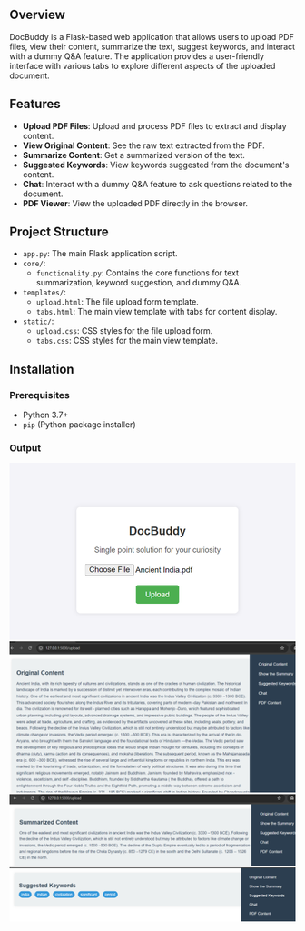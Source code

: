 
## Overview

DocBuddy is a Flask-based web application that allows users to upload PDF files, view their content, summarize the text, suggest keywords, and interact with a dummy Q&A feature. The application provides a user-friendly interface with various tabs to explore different aspects of the uploaded document.

## Features

- **Upload PDF Files**: Upload and process PDF files to extract and display content.
- **View Original Content**: See the raw text extracted from the PDF.
- **Summarize Content**: Get a summarized version of the text.
- **Suggested Keywords**: View keywords suggested from the document's content.
- **Chat**: Interact with a dummy Q&A feature to ask questions related to the document.
- **PDF Viewer**: View the uploaded PDF directly in the browser.

## Project Structure

- `app.py`: The main Flask application script.
- `core/`:
  - `functionality.py`: Contains the core functions for text summarization, keyword suggestion, and dummy Q&A.
- `templates/`:
  - `upload.html`: The file upload form template.
  - `tabs.html`: The main view template with tabs for content display.
- `static/`:
  - `upload.css`: CSS styles for the file upload form.
  - `tabs.css`: CSS styles for the main view template.

## Installation

### Prerequisites

- Python 3.7+
- `pip` (Python package installer)

### Output

<img src='https://github.com/codeasarjun/docBuddy/blob/main/img/home_page.png'>
<img src='https://github.com/codeasarjun/docBuddy/blob/main/img/landing_page.png'>
<img src='https://github.com/codeasarjun/docBuddy/blob/main/img/summary.png'>
<img src='https://github.com/codeasarjun/docBuddy/blob/main/img/keywords.png'>

